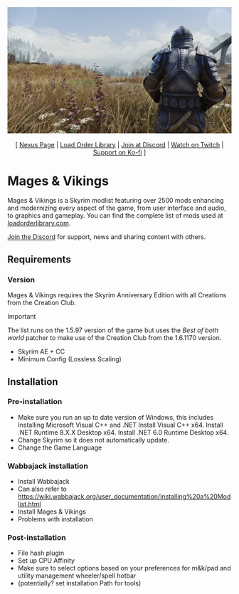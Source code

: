 ![](https://raw.githubusercontent.com/nicolasbertolino/Mages-Vikings/refs/heads/main/banner.jpg)

<p align="center">
  [ <a href="">Nexus Page</a> |
  <a href="https://loadorderlibrary.com/lists/mages-vikings">Load Order Library</a> |
  <a href="https://discord.gg/Newa3dj5pZ">Join at Discord</a> |
  <a href="">Watch on Twitch</a> |
  <a href="">Support on Ko-fi</a> ]
</p>

# Mages & Vikings
Mages & Vikings is a Skyrim modlist featuring over 2500 mods enhancing and modernizing every aspect of the game, from user interface and audio, to graphics and gameplay. You can find the complete list of mods used at [loadorderlibrary.com](https://loadorderlibrary.com/lists/mages-vikings).

[Join the Discord](https://discord.gg/Newa3dj5pZ) for support, news and sharing content with others.

## Requirements
### Version
Mages & Vikings requires the Skyrim Anniversary Edition with all Creations from the Creation Club.
>[!IMPORTANT]
>The list runs on the 1.5.97 version of the game but uses the _Best of both world_ patcher to make use of the Creation Club from the 1.6.1170 version.

- Skyrim AE + CC
- Minimum Config (Lossless Scaling)

## Installation

### Pre-installation
- Make sure you run an up to date version of Windows, this includes Installing Microsoft Visual C++ and .NET
Install Visual C++ x64.
Install .NET Runtime 8.X.X Desktop x64.
Install .NET 6.0 Runtime Desktop x64.
- Change Skyrim so it does not automatically update.
- Change the Game Language

### Wabbajack installation
- Install Wabbajack
- Can also refer to https://wiki.wabbajack.org/user_documentation/Installing%20a%20Modlist.html
- Install Mages & Vikings
- Problems with installation

### Post-installation
- File hash plugin
- Set up CPU Affinity
- Make sure to select options based on your preferences for m&k/pad and utility management wheeler/spell hotbar
- (potentially? set installation Path for tools)
